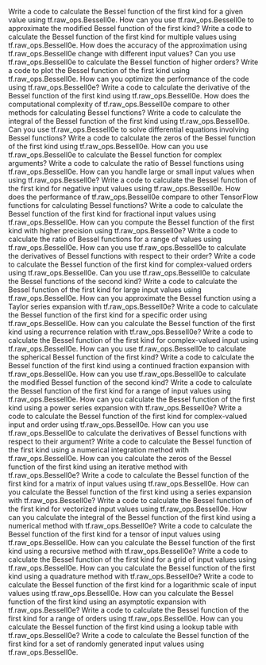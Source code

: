 Write a code to calculate the Bessel function of the first kind for a given value using tf.raw_ops.BesselI0e.
How can you use tf.raw_ops.BesselI0e to approximate the modified Bessel function of the first kind?
Write a code to calculate the Bessel function of the first kind for multiple values using tf.raw_ops.BesselI0e.
How does the accuracy of the approximation using tf.raw_ops.BesselI0e change with different input values?
Can you use tf.raw_ops.BesselI0e to calculate the Bessel function of higher orders?
Write a code to plot the Bessel function of the first kind using tf.raw_ops.BesselI0e.
How can you optimize the performance of the code using tf.raw_ops.BesselI0e?
Write a code to calculate the derivative of the Bessel function of the first kind using tf.raw_ops.BesselI0e.
How does the computational complexity of tf.raw_ops.BesselI0e compare to other methods for calculating Bessel functions?
Write a code to calculate the integral of the Bessel function of the first kind using tf.raw_ops.BesselI0e.
Can you use tf.raw_ops.BesselI0e to solve differential equations involving Bessel functions?
Write a code to calculate the zeros of the Bessel function of the first kind using tf.raw_ops.BesselI0e.
How can you use tf.raw_ops.BesselI0e to calculate the Bessel function for complex arguments?
Write a code to calculate the ratio of Bessel functions using tf.raw_ops.BesselI0e.
How can you handle large or small input values when using tf.raw_ops.BesselI0e?
Write a code to calculate the Bessel function of the first kind for negative input values using tf.raw_ops.BesselI0e.
How does the performance of tf.raw_ops.BesselI0e compare to other TensorFlow functions for calculating Bessel functions?
Write a code to calculate the Bessel function of the first kind for fractional input values using tf.raw_ops.BesselI0e.
How can you compute the Bessel function of the first kind with higher precision using tf.raw_ops.BesselI0e?
Write a code to calculate the ratio of Bessel functions for a range of values using tf.raw_ops.BesselI0e.
How can you use tf.raw_ops.BesselI0e to calculate the derivatives of Bessel functions with respect to their order?
Write a code to calculate the Bessel function of the first kind for complex-valued orders using tf.raw_ops.BesselI0e.
Can you use tf.raw_ops.BesselI0e to calculate the Bessel functions of the second kind?
Write a code to calculate the Bessel function of the first kind for large input values using tf.raw_ops.BesselI0e.
How can you approximate the Bessel function using a Taylor series expansion with tf.raw_ops.BesselI0e?
Write a code to calculate the Bessel function of the first kind for a specific order using tf.raw_ops.BesselI0e.
How can you calculate the Bessel function of the first kind using a recurrence relation with tf.raw_ops.BesselI0e?
Write a code to calculate the Bessel function of the first kind for complex-valued input using tf.raw_ops.BesselI0e.
How can you use tf.raw_ops.BesselI0e to calculate the spherical Bessel function of the first kind?
Write a code to calculate the Bessel function of the first kind using a continued fraction expansion with tf.raw_ops.BesselI0e.
How can you use tf.raw_ops.BesselI0e to calculate the modified Bessel function of the second kind?
Write a code to calculate the Bessel function of the first kind for a range of input values using tf.raw_ops.BesselI0e.
How can you calculate the Bessel function of the first kind using a power series expansion with tf.raw_ops.BesselI0e?
Write a code to calculate the Bessel function of the first kind for complex-valued input and order using tf.raw_ops.BesselI0e.
How can you use tf.raw_ops.BesselI0e to calculate the derivatives of Bessel functions with respect to their argument?
Write a code to calculate the Bessel function of the first kind using a numerical integration method with tf.raw_ops.BesselI0e.
How can you calculate the zeros of the Bessel function of the first kind using an iterative method with tf.raw_ops.BesselI0e?
Write a code to calculate the Bessel function of the first kind for a matrix of input values using tf.raw_ops.BesselI0e.
How can you calculate the Bessel function of the first kind using a series expansion with tf.raw_ops.BesselI0e?
Write a code to calculate the Bessel function of the first kind for vectorized input values using tf.raw_ops.BesselI0e.
How can you calculate the integral of the Bessel function of the first kind using a numerical method with tf.raw_ops.BesselI0e?
Write a code to calculate the Bessel function of the first kind for a tensor of input values using tf.raw_ops.BesselI0e.
How can you calculate the Bessel function of the first kind using a recursive method with tf.raw_ops.BesselI0e?
Write a code to calculate the Bessel function of the first kind for a grid of input values using tf.raw_ops.BesselI0e.
How can you calculate the Bessel function of the first kind using a quadrature method with tf.raw_ops.BesselI0e?
Write a code to calculate the Bessel function of the first kind for a logarithmic scale of input values using tf.raw_ops.BesselI0e.
How can you calculate the Bessel function of the first kind using an asymptotic expansion with tf.raw_ops.BesselI0e?
Write a code to calculate the Bessel function of the first kind for a range of orders using tf.raw_ops.BesselI0e.
How can you calculate the Bessel function of the first kind using a lookup table with tf.raw_ops.BesselI0e?
Write a code to calculate the Bessel function of the first kind for a set of randomly generated input values using tf.raw_ops.BesselI0e.